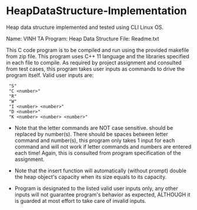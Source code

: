# HeapDataStructure-Implementation
Heap data structure implemented and tested using CLI Linux OS.


Name: VINH TA
Program: Heap Data Structure
File: Readme.txt

This C code program is to be compiled and run using the provided makefile from zip file. This program uses C++ 11 language and the libraries specified in each file to compile. As required by project assignment and consulted from test cases, this program takes user inputs as commands to drive the program itself. Valid user inputs are:

     "S"
     "C <number>"
     "R"
     "W"
     "I <number> <number>"
     "D <number>"
     "K <number> <number> <number>"

 * Note that the letter commands are NOT case sensitive. <number> should be replaced by number(s). There should be spaces between letter command and number(s), this program only takes 1 input for each command and will not work if letter commands and numbers are entered each time! Again, this is consulted from program specification of the assignment.

 * Note that the insert function will automatically (without prompt) double the heap object's capacity when its size equals to its capacity.

 * Program is designated to the listed valid user inputs only, any other inputs will not guarantee program's behavior as expected, ALTHOUGH it is guarded at most effort to take care of invalid inputs.
